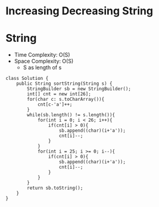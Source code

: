 # Increasing Decreasing String

# String

- Time Complexity: O(S)
- Space Complexity: O(S)
  - S as length of s

```
class Solution {
    public String sortString(String s) {
        StringBuilder sb = new StringBuilder();
        int[] cnt = new int[26];
        for(char c: s.toCharArray()){
            cnt[c-'a']++;
        }
        while(sb.length() != s.length()){
            for(int i = 0; i < 26; i++){
                if(cnt[i] > 0){
                    sb.append((char)(i+'a'));
                    cnt[i]--;
                }
            }
            for(int i = 25; i >= 0; i--){
                if(cnt[i] > 0){
                    sb.append((char)(i+'a'));
                    cnt[i]--;
                }
            }
        }
        return sb.toString();
    }
}
```
